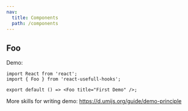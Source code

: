 ```yaml
---
nav:
  title: Components
  path: /components
---
```


## Foo

Demo:

```tsx
import React from 'react';
import { Foo } from 'react-usefull-hooks';

export default () => <Foo title="First Demo" />;
```

More skills for writing demo: https://d.umijs.org/guide/demo-principle
